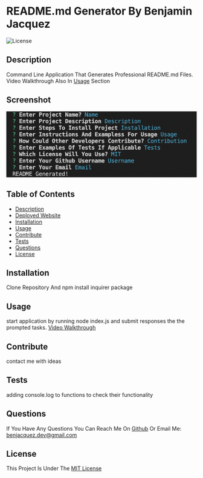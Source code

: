 # README.md Generator By Benjamin Jacquez
![License](https://img.shields.io/badge/License-MIT-blue)

## Description
Command Line Application That Generates Professional README.md Files. Video Walkthrough Also In [Usage](#usage) Section
  
## Screenshot
![Website Screenshot](img/readme-generator-ss.png)
  
## Table of Contents
- [Description](#description)
- [Deployed Website](#deployed-website)
- [Installation](#installation)
- [Usage](#usage)
- [Contribute](#contribute)
- [Tests](#tests)
- [Questions](#questions)
- [License](#license)
  
## Installation 
Clone Repository And npm install inquirer package

## Usage
start application by running node index.js and submit responses the the prompted tasks.
[Video Walkthrough](https://drive.google.com/file/d/1Q-WgAa-_thP_G-DWsZ_RkL-x8G4XMoL-/view)
  
## Contribute
contact me with ideas
  
## Tests
adding console.log to functions to check their functionality

## Questions
If You Have Any Questions You Can Reach Me On [Github](https://github.com/Ben-Jacquez) Or Email Me: benjacquez.dev@gmail.com

## License
This Project Is Under The [MIT License](https://opensource.org/license/mit/)

